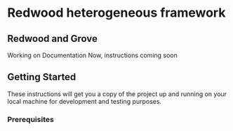 # Redwood heterogeneous framework

## Redwood and Grove

Working on Documentation Now, instructions coming soon

## Getting Started

These instructions will get you a copy of the project up and running on your local
machine for development and testing purposes.

### Prerequisites

